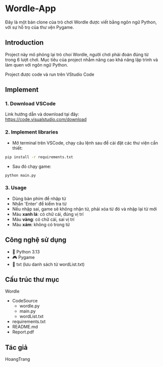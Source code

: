 # Wordle-App

Đây là một bản clone của trò chơi Wordle được viết bằng ngôn ngữ Python, với sự hỗ trọ của thư vện Pygame.

## Introduction

Project này mô phỏng lại trò choi Wordle, người chơi phải đoán đúng từ trong 6 lượt chơi. Mục tiêu của project nhằm nâng cao khả năng lập trình và làm quen với ngôn ngữ Python.

Project được code và run trên VStudio Code

## Implement

### 1. Download VSCode

Link hướng dẫn và download tại đây: https://code.visualstudio.com/download 

### 2. Implement libraries

- Mở terminal trên VSCode, chạy câu lệnh sau để cài đặt các thư viện cần thiết:
``` bash
pip install -r requirements.txt
```
- Sau đó chạy game:
``` bash
python main.py
```
### 3. Usage

- Dùng bàn phím để nhập từ
- Nhấn 'Enter' để kiểm tra từ
- Nếu nhập sai, game sẽ không nhận từ, phải xóa từ đó và nhập lại từ mới
- Màu **xanh lá**: có chữ cái, đúng vị trí
- Màu **vàng**: có chữ cái, sai vị trí
- Màu **xám**: không có trong từ

## Công nghệ sử dụng

- 🐍 Python 3.13
- 🎮 Pygame
- 💾 txt (lưu danh sách từ wordList.txt)

## Cấu trúc thư mục

Wordle 
- CodeSource
    + wordle.py
    + main.py
    + wordList.txt
- requirements.txt
- README.md
- Report.pdf

## Tác giả
HoangTrang

